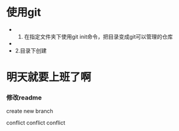 # 使用git
* 1. 在指定文件夹下使用git init命令，把目录变成git可以管理的仓库
*  
* 2.目录下创建

# 明天就要上班了啊

### 修改readme

create new branch

conflict conflict conflict